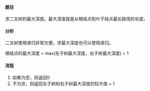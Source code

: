 #### 题目

求二叉树的最大深度。最大深度就是从根结点到叶子结点最长路径的长度。

#### 分析

二叉树使用递归非常方便，求最大深度也可以使用递归。

根结点的最大深度 = max(左子树最大深度，右子树最大深度) + 1

#### 流程

1. 如果为空，则返回0
2. 不为空，则返回左子树和右子树最大深度的较大值 + 1

